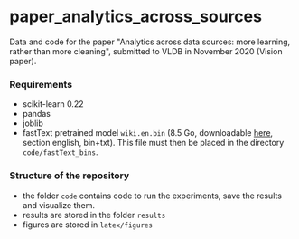 # paper_analytics_across_sources

Data and code for the paper "Analytics across data sources: more learning, rather than more cleaning", submitted to VLDB in November 2020 (Vision paper).

### Requirements

- scikit-learn 0.22
- pandas
- joblib
- fastText pretrained model `wiki.en.bin` (8.5 Go, downloadable [here](https://fasttext.cc/docs/en/pretrained-vectors.html), section english, bin+txt).
This file must then be placed in the directory `code/fastText_bins`.

### Structure of the repository

- the folder `code` contains code to run the experiments, save the results and visualize them.
- results are stored in the folder `results`
- figures are stored in `latex/figures`

